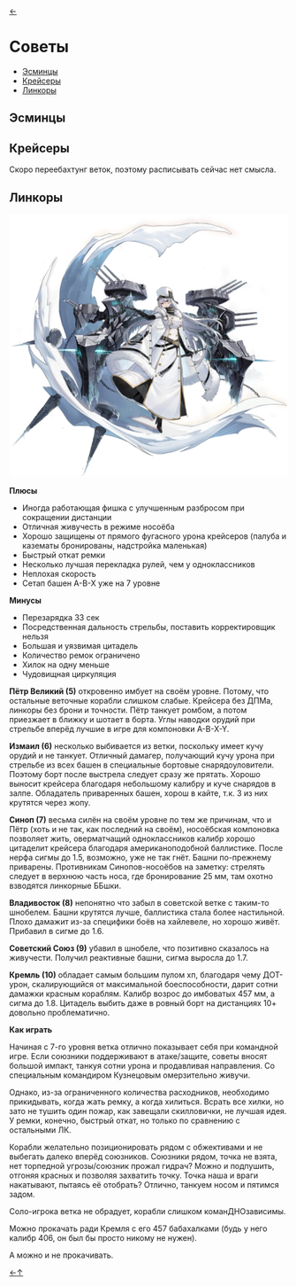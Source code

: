 [←](../readme.md)

# Советы

- [Эсминцы](#Эсминцы)
- [Крейсеры](#Крейсеры)
- [Линкоры](#Линкоры)

## Эсминцы

## Крейсеры

Скоро переебахтунг веток, поэтому расписывать сейчас нет смысла.

## Линкоры
![Sovetskaya_Rossiya](../images/sovetskaya_rossiya.png)

**Плюсы**
- Иногда работающая фишка с улучшенным разбросом при сокращении дистанции
- Отличная живучесть в режиме носоёба
- Хорошо защищены от прямого фугасного урона крейсеров (палуба и казематы бронированы, надстройка маленькая)
- Быстрый откат ремки
- Несколько лучшая перекладка рулей, чем у одноклассников
- Неплохая скорость
- Сетап башен A-B-X уже на 7 уровне

**Минусы**
- Перезарядка 33 сек
- Посредственная дальность стрельбы, поставить корректировщик нельзя
- Большая и уязвимая цитадель
- Количество ремок ограничено
- Хилок на одну меньше
- Чудовищная циркуляция

**Пётр Великий (5)** откровенно имбует на своём уровне. Потому, что остальные веточные корабли слишком слабые. Крейсера без ДПМа, линкоры без брони и точности. Пётр танкует ромбом, а потом приезжает в ближку и шотает в борта. Углы наводки орудий при стрельбе вперёд лучшие в игре для компоновки A-B-X-Y.

**Измаил (6)** несколько выбивается из ветки, поскольку имеет кучу орудий и не танкует. Отличный дамагер, получающий кучу урона при стрельбе из всех башен в специальные бортовые снарядоуловители. Поэтому борт после выстрела следует сразу же прятать. Хорошо выносит крейсера благодаря небольшому калибру и куче снарядов в залпе. Обладатель приваренных башен, хорош в кайте, т.к. 3 из них крутятся через жопу.

**Синоп (7)** весьма силён на своём уровне  по тем же причинам, что и Пётр (хоть и не так, как последний на своём), носоёбская компоновка позволяет жить, оверматчащий одноклассников калибр хорошо цитаделит крейсера благодаря американоподобной баллистике. После нерфа сигмы до 1.5, возможно, уже не так гнёт. Башни по-прежнему приварены. Противникам Синопов-носоёбов на заметку: стрелять следует в верхнюю часть носа, где бронирование 25 мм, там охотно взводятся линкорные ББшки.

**Владивосток (8)** непонятно что забыл в советской ветке с таким-то шнобелем. Башни крутятся лучше, баллистика стала более настильной. Плохо дамажит из-за специфики боёв на хайлевеле, но хорошо живёт. Прибавил в сигме до 1.6.

**Советский Союз (9)** убавил в шнобеле, что позитивно сказалось на живучести. Получил реактивные башни, сигма выросла до 1.7.

**Кремль (10)** обладает самым большим пулом хп, благодаря чему ДОТ-урон, скалирующийся от максимальной боеспособности, дарит сотни дамажки красным кораблям. Калибр возрос до имбоватых 457 мм, а сигма до 1.8. Цитадель выбить даже в ровный борт на дистанциях 10+ довольно проблематично.

**Как играть**

Начиная с 7-го уровня ветка отлично показывает себя при командной игре. Если союзники поддерживают в атаке/защите, советы вносят большой импакт, танкуя сотни урона и продавливая направления. Со специальным командиром Кузнецовым омерзительно живучи.

Однако, из-за ограниченного количества расходников, необходимо прикидывать, когда жать ремку, а когда хилиться. Всрать все хилки, но зато не тушить один пожар, как завещали скилловички, не лучшая идея. У ремки, конечно, быстрый откат, но только по сравнению с остальными ЛК.

Корабли желательно позиционировать рядом с обжективами и не выбегать далеко вперёд союзников. Союзники рядом, точка не взята, нет торпедной угрозы/союзник прожал гидрач? Можно и подпушить, отгоняя красных и позволяя захватить точку. Точка наша и враги накатывают, пытаясь её отобрать? Отлично, танкуем носом и пятимся задом.

Соло-игрока ветка не обрадует, корабли слишком команДНОзависимы.

Можно прокачать ради Кремля с его 457 бабахалками (будь у него калибр 406, он был бы просто никому не нужен).

А можно и не прокачивать.

[←](../readme.md)[↑](#Советы)
